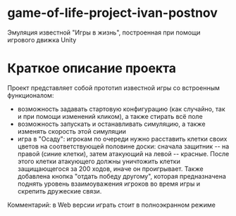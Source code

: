 # game-of-life-project-ivan-postnov
Эмуляция известной "Игры в жизнь", построенная при помощи игрового движка Unity

# Краткое описание проекта

Проект представляет собой прототип известной игры со встроенным функционалом:
- возможность задавать стартовую конфигурацию (как случайно, так и при помощи изменений кликом), а также стирать всё поле
- возможность запускать и останавливать симуляцию, а также изменять скорость этой симуляции
- игра в "Осаду": игрокам по очереди нужно расставить клетки своих цветов на соответствующей половине доски: сначала защитник -- на правой (синие клетки), затем атакующий на левой -- красные. После этого клетки атакующего должны уничтожить клетки защищающегося за 200 ходов, иначе он проигрывает. Также добавлена кнопка "отдать победу другому", которая предназначена поднять уровень взаимоуважения игроков во время игры и скрепить дружеские связи. 

Комментарий: в Web версии играть стоит в полноэкранном режиме
